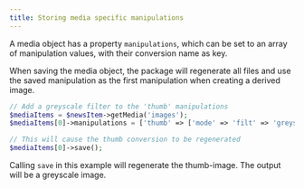 ```yaml
---
title: Storing media specific manipulations
---
```


A media object has a property `manipulations`, which can be set to an array of manipulation values, with their conversion name as key.

When saving the media object, the package will regenerate all files and use the saved manipulation as the first manipulation when creating a derived image.

```php
// Add a greyscale filter to the 'thumb' manipulations
$mediaItems = $newsItem->getMedia('images');
$mediaItems[0]->manipulations = ['thumb' => ['mode' => 'filt' => 'greyscale']]

// This will cause the thumb conversion to be regenerated
$mediaItems[0]->save();
```

Calling `save` in this example will regenerate the thumb-image. The output will be a greyscale image.
